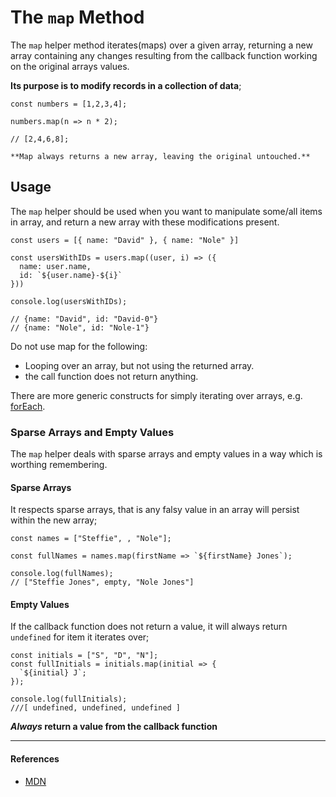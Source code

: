 # The `map` Method

The `map` helper method iterates(maps) over a given array, returning a new array containing any changes resulting from the callback function working on the original arrays values.

**Its purpose is to modify records in a collection of data**;

```
const numbers = [1,2,3,4];

numbers.map(n => n * 2);

// [2,4,6,8];

**Map always returns a new array, leaving the original untouched.**

```

## Usage

The `map` helper should be used when you want to manipulate some/all items in array, and return a new array with these modifications present.

```
const users = [{ name: "David" }, { name: "Nole" }]

const usersWithIDs = users.map((user, i) => ({
  name: user.name,
  id: `${user.name}-${i}`
}))

console.log(usersWithIDs);

// {name: "David", id: "David-0"}
// {name: "Nole", id: "Nole-1"}
```

Do not use map for the following:

- Looping over an array, but not using the returned array.
- the call function does not return anything.

There are more generic constructs for simply iterating over arrays, e.g. [forEach](../forEach).

### Sparse Arrays and Empty Values

The `map` helper deals with sparse arrays and empty values in a way which is worthing remembering.

#### Sparse Arrays

It respects sparse arrays, that is any falsy value in an array will persist within the new array;

```
const names = ["Steffie", , "Nole"];

const fullNames = names.map(firstName => `${firstName} Jones`);

console.log(fullNames);
// ["Steffie Jones", empty, "Nole Jones"]
```

#### Empty Values

If the callback function does not return a value, it will always return `undefined` for item it iterates over;

```
const initials = ["S", "D", "N"];
const fullInitials = initials.map(initial => {
  `${initial} J`;
});

console.log(fullInitials);
///[ undefined, undefined, undefined ]
```

**_Always_ return a value from the callback function**

---

#### References

- [MDN](https://developer.mozilla.org/en-US/docs/Web/JavaScript/Reference/Global_Objects/Array/map)
